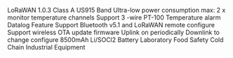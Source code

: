 LoRaWAN 1.0.3 Class A
US915 Band
Ultra-low power consumption
max: 2 x monitor temperature channels
Support 3 -wire PT-100
Temperature alarm
Datalog Feature
Support Bluetooth v5.1 and LoRaWAN remote configure
Support wireless OTA update firmware
Uplink on periodically
Downlink to change configure
8500mAh Li/SOCl2 Battery
Laboratory
Food Safety
Cold Chain
Industrial Equipment
